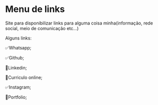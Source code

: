 # Menu de links
Site para disponibilizar links para alguma coisa minha(informação, rede social, meio de comunicação etc...)

Alguns links:

 ✅Whatsapp; 
  
 ✅Github; 
  
 🚫Linkedin;  
  
 🚫Curriculo online;
 
 ✅Instagram;
 
 🚫Portfolio;

 
